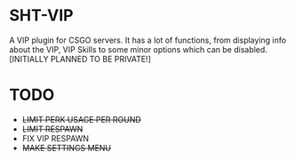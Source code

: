 # SHT-VIP
A VIP plugin for CSGO servers. It has a lot of functions, from displaying info about the VIP, VIP Skills to some minor options which can be disabled. [INITIALLY PLANNED TO BE PRIVATE!]

# TODO
- ~~LIMIT PERK USAGE PER ROUND~~
- ~~LIMIT RESPAWN~~
- FIX VIP RESPAWN
- ~~MAKE SETTINGS MENU~~
